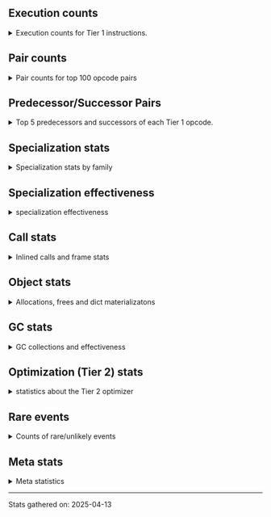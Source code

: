 ## Execution counts

<details>
<summary> Execution counts for Tier 1 instructions. </summary>


The "miss ratio" column shows the percentage of times the instruction
executed that it deoptimized. When this happens, the base unspecialized
instruction is not counted.

<table>
<thead>
<tr>
<th align="left">Name</th>
<th align="right">Base Count</th>
<th align="right">Head Count</th>
<th align="right">Change</th>
</tr>
</thead>
<tbody>
<tr>
<td align="left">CALL_BOUND_METHOD_EXACT_ARGS</td>
<td align="right">465,918</td>
<td align="right">935,297</td>
<td align="right">100.7%</td>
</tr>
<tr>
<td align="left">BINARY_OP_ADD_FLOAT</td>
<td align="right">2,075</td>
<td align="right">4,155</td>
<td align="right">100.2%</td>
</tr>
<tr>
<td align="left">BINARY_OP_SUBTRACT_FLOAT</td>
<td align="right">2,078</td>
<td align="right">4,158</td>
<td align="right">100.1%</td>
</tr>
<tr>
<td align="left">BINARY_OP_SUBSCR_GETITEM</td>
<td align="right">4,157</td>
<td align="right">8,317</td>
<td align="right">100.1%</td>
</tr>
<tr>
<td align="left">LOAD_ATTR_CLASS_WITH_METACLASS_CHECK</td>
<td align="right">27,022</td>
<td align="right">54,062</td>
<td align="right">100.1%</td>
</tr>
<tr>
<td align="left">CALL_KW_PY</td>
<td align="right">259,839</td>
<td align="right">519,839</td>
<td align="right">100.1%</td>
</tr>
<tr>
<td align="left">CALL_STR_1</td>
<td align="right">14,551</td>
<td align="right">29,111</td>
<td align="right">100.1%</td>
</tr>
<tr>
<td align="left">CALL_METHOD_DESCRIPTOR_FAST_WITH_KEYWORDS</td>
<td align="right">24,946</td>
<td align="right">49,906</td>
<td align="right">100.1%</td>
</tr>
<tr>
<td align="left">FOR_ITER_GEN</td>
<td align="right">41,577</td>
<td align="right">83,177</td>
<td align="right">100.1%</td>
</tr>
<tr>
<td align="left">STORE_SUBSCR_DICT</td>
<td align="right">93,549</td>
<td align="right">187,149</td>
<td align="right">100.1%</td>
</tr>
<tr>
<td align="left">SEND_GEN</td>
<td align="right">16,631</td>
<td align="right">33,271</td>
<td align="right">100.1%</td>
</tr>
<tr>
<td align="left">CALL_KW_NON_PY</td>
<td align="right">133,049</td>
<td align="right">266,169</td>
<td align="right">100.1%</td>
</tr>
<tr>
<td align="left">UNPACK_SEQUENCE_TUPLE</td>
<td align="right">58,209</td>
<td align="right">116,449</td>
<td align="right">100.1%</td>
</tr>
<tr>
<td align="left">CALL_LEN</td>
<td align="right">320,157</td>
<td align="right">640,477</td>
<td align="right">100.1%</td>
</tr>
<tr>
<td align="left">LOAD_ATTR_PROPERTY</td>
<td align="right">933,456</td>
<td align="right">1,867,376</td>
<td align="right">100.0%</td>
</tr>
<tr>
<td align="left">CALL_BUILTIN_FAST</td>
<td align="right">650,721</td>
<td align="right">1,301,761</td>
<td align="right">100.0%</td>
</tr>
<tr>
<td align="left">CALL_BUILTIN_O</td>
<td align="right">1,806,644</td>
<td align="right">3,614,164</td>
<td align="right">100.0%</td>
</tr>
<tr>
<td align="left">EXIT_INIT_CHECK</td>
<td align="right">286,901</td>
<td align="right">573,941</td>
<td align="right">100.0%</td>
</tr>
<tr>
<td align="left">CALL_ALLOC_AND_ENTER_INIT</td>
<td align="right">286,901</td>
<td align="right">573,941</td>
<td align="right">100.0%</td>
</tr>
<tr>
<td align="left">CALL_BUILTIN_FAST_WITH_KEYWORDS</td>
<td align="right">286,901</td>
<td align="right">573,941</td>
<td align="right">100.0%</td>
</tr>
<tr>
<td align="left">BINARY_SLICE</td>
<td align="right">725,571</td>
<td align="right">1,451,491</td>
<td align="right">100.0%</td>
</tr>
<tr>
<td align="left">FORMAT_SIMPLE</td>
<td align="right">704,781</td>
<td align="right">1,409,901</td>
<td align="right">100.0%</td>
</tr>
<tr>
<td align="left">BUILD_STRING</td>
<td align="right">476,091</td>
<td align="right">952,411</td>
<td align="right">100.0%</td>
</tr>
<tr>
<td align="left">BUILD_MAP</td>
<td align="right">278,586</td>
<td align="right">557,306</td>
<td align="right">100.0%</td>
</tr>
<tr>
<td align="left">DICT_MERGE</td>
<td align="right">228,690</td>
<td align="right">457,490</td>
<td align="right">100.0%</td>
</tr>
<tr>
<td align="left">YIELD_VALUE</td>
<td align="right">203,742</td>
<td align="right">407,582</td>
<td align="right">100.0%</td>
</tr>
<tr>
<td align="left">RETURN_GENERATOR</td>
<td align="right">101,871</td>
<td align="right">203,791</td>
<td align="right">100.0%</td>
</tr>
<tr>
<td align="left">LIST_APPEND</td>
<td align="right">60,291</td>
<td align="right">120,611</td>
<td align="right">100.0%</td>
</tr>
<tr>
<td align="left">CHECK_EXC_MATCH</td>
<td align="right">22,869</td>
<td align="right">45,749</td>
<td align="right">100.0%</td>
</tr>
<tr>
<td align="left">POP_EXCEPT</td>
<td align="right">22,869</td>
<td align="right">45,749</td>
<td align="right">100.0%</td>
</tr>
<tr>
<td align="left">PUSH_EXC_INFO</td>
<td align="right">22,869</td>
<td align="right">45,749</td>
<td align="right">100.0%</td>
</tr>
<tr>
<td align="left">LOAD_FAST_AND_CLEAR</td>
<td align="right">16,632</td>
<td align="right">33,272</td>
<td align="right">100.0%</td>
</tr>
<tr>
<td align="left">JUMP_BACKWARD_NO_INTERRUPT</td>
<td align="right">14,553</td>
<td align="right">29,113</td>
<td align="right">100.0%</td>
</tr>
<tr>
<td align="left">UNARY_NOT</td>
<td align="right">12,474</td>
<td align="right">24,954</td>
<td align="right">100.0%</td>
</tr>
<tr>
<td align="left">LOAD_FAST_CHECK</td>
<td align="right">12,474</td>
<td align="right">24,954</td>
<td align="right">100.0%</td>
</tr>
<tr>
<td align="left">END_FOR</td>
<td align="right">6,237</td>
<td align="right">12,477</td>
<td align="right">100.0%</td>
</tr>
<tr>
<td align="left">DICT_UPDATE</td>
<td align="right">4,158</td>
<td align="right">8,318</td>
<td align="right">100.0%</td>
</tr>
<tr>
<td align="left">END_SEND</td>
<td align="right">2,079</td>
<td align="right">4,159</td>
<td align="right">100.0%</td>
</tr>
<tr>
<td align="left">GET_YIELD_FROM_ITER</td>
<td align="right">2,079</td>
<td align="right">4,159</td>
<td align="right">100.0%</td>
</tr>
<tr>
<td align="left">IMPORT_NAME</td>
<td align="right">2,079</td>
<td align="right">4,159</td>
<td align="right">100.0%</td>
</tr>
<tr>
<td align="left">MAP_ADD</td>
<td align="right">2,079</td>
<td align="right">4,159</td>
<td align="right">100.0%</td>
</tr>
<tr>
<td align="left">INTERPRETER_EXIT</td>
<td align="right">2,249,498</td>
<td align="right">4,500,058</td>
<td align="right">100.0%</td>
</tr>
<tr>
<td align="left">BINARY_OP_SUBSCR_LIST_INT</td>
<td align="right">883,698</td>
<td align="right">1,767,807</td>
<td align="right">100.0%</td>
</tr>
<tr>
<td align="left">LOAD_ATTR_METHOD_WITH_VALUES</td>
<td align="right">1,683,204</td>
<td align="right">3,367,182</td>
<td align="right">100.0%</td>
</tr>
<tr>
<td align="left">JUMP_FORWARD</td>
<td align="right">775,536</td>
<td align="right">1,551,377</td>
<td align="right">100.0%</td>
</tr>
<tr>
<td align="left">CONTAINS_OP_SET</td>
<td align="right">649,717</td>
<td align="right">1,299,669</td>
<td align="right">100.0%</td>
</tr>
<tr>
<td align="left">LOAD_ATTR_MODULE</td>
<td align="right">767,245</td>
<td align="right">1,534,767</td>
<td align="right">100.0%</td>
</tr>
<tr>
<td align="left">LOAD_DEREF</td>
<td align="right">1,131,114</td>
<td align="right">2,262,636</td>
<td align="right">100.0%</td>
</tr>
<tr>
<td align="left">LOAD_CONST_MORTAL</td>
<td align="right">546,850</td>
<td align="right">1,093,892</td>
<td align="right">100.0%</td>
</tr>
<tr>
<td align="left">CALL_TYPE_1</td>
<td align="right">322,242</td>
<td align="right">644,594</td>
<td align="right">100.0%</td>
</tr>
<tr>
<td align="left">LOAD_ATTR_INSTANCE_VALUE</td>
<td align="right">1,422,526</td>
<td align="right">2,845,488</td>
<td align="right">100.0%</td>
</tr>
<tr>
<td align="left">MAKE_CELL</td>
<td align="right">355,578</td>
<td align="right">711,259</td>
<td align="right">100.0%</td>
</tr>
<tr>
<td align="left">IS_OP</td>
<td align="right">170,547</td>
<td align="right">341,108</td>
<td align="right">100.0%</td>
</tr>
<tr>
<td align="left">PUSH_NULL</td>
<td align="right">1,254,120</td>
<td align="right">2,508,319</td>
<td align="right">100.0%</td>
</tr>
<tr>
<td align="left">CALL_METHOD_DESCRIPTOR_O</td>
<td align="right">120,643</td>
<td align="right">241,284</td>
<td align="right">100.0%</td>
</tr>
<tr>
<td align="left">CALL_FUNCTION_EX</td>
<td align="right">235,065</td>
<td align="right">470,107</td>
<td align="right">100.0%</td>
</tr>
<tr>
<td align="left">MAKE_FUNCTION</td>
<td align="right">97,782</td>
<td align="right">195,543</td>
<td align="right">100.0%</td>
</tr>
<tr>
<td align="left">TO_BOOL_NONE</td>
<td align="right">5,295,875</td>
<td align="right">10,587,972</td>
<td align="right">99.9%</td>
</tr>
<tr>
<td align="left">STORE_DEREF</td>
<td align="right">35,412</td>
<td align="right">70,773</td>
<td align="right">99.9%</td>
</tr>
<tr>
<td align="left">COPY_FREE_VARS</td>
<td align="right">33,333</td>
<td align="right">66,614</td>
<td align="right">99.8%</td>
</tr>
<tr>
<td align="left">SET_FUNCTION_ATTRIBUTE</td>
<td align="right">16,701</td>
<td align="right">33,342</td>
<td align="right">99.6%</td>
</tr>
<tr>
<td align="left">CALL_BUILTIN_CLASS</td>
<td align="right">12,539</td>
<td align="right">25,020</td>
<td align="right">99.5%</td>
</tr>
<tr>
<td align="left">LIST_EXTEND</td>
<td align="right">10,464</td>
<td align="right">20,865</td>
<td align="right">99.4%</td>
</tr>
<tr>
<td align="left">CONTAINS_OP</td>
<td align="right">18,836</td>
<td align="right">37,558</td>
<td align="right">99.4%</td>
</tr>
<tr>
<td align="left">CALL_INTRINSIC_1</td>
<td align="right">6,306</td>
<td align="right">12,547</td>
<td align="right">99.0%</td>
</tr>
<tr>
<td align="left">CALL_NON_PY_GENERAL</td>
<td align="right">12,673</td>
<td align="right">25,156</td>
<td align="right">98.5%</td>
</tr>
<tr>
<td align="left">TO_BOOL</td>
<td align="right">38,109</td>
<td align="right">75,553</td>
<td align="right">98.3%</td>
</tr>
<tr>
<td align="left">BUILD_TUPLE</td>
<td align="right">671,655</td>
<td align="right">1,330,708</td>
<td align="right">98.1%</td>
</tr>
<tr>
<td align="left">FOR_ITER_RANGE</td>
<td align="right">2,147</td>
<td align="right">4,228</td>
<td align="right">96.9%</td>
</tr>
<tr>
<td align="left">LOAD_FAST_LOAD_FAST</td>
<td align="right">2,148</td>
<td align="right">4,229</td>
<td align="right">96.9%</td>
</tr>
<tr>
<td align="left">BINARY_OP</td>
<td align="right">287,123</td>
<td align="right">12,542</td>
<td align="right">-95.6%</td>
</tr>
<tr>
<td align="left">POP_JUMP_IF_NOT_NONE</td>
<td align="right">415,869</td>
<td align="right">806,292</td>
<td align="right">93.9%</td>
</tr>
<tr>
<td align="left">CALL_PY_EXACT_ARGS</td>
<td align="right">9,465,363</td>
<td align="right">18,319,921</td>
<td align="right">93.5%</td>
</tr>
<tr>
<td align="left">BUILD_LIST</td>
<td align="right">465,765</td>
<td align="right">885,151</td>
<td align="right">90.0%</td>
</tr>
<tr>
<td align="left">POP_JUMP_IF_NONE</td>
<td align="right">316,008</td>
<td align="right">598,422</td>
<td align="right">89.4%</td>
</tr>
<tr>
<td align="left">TO_BOOL_LIST</td>
<td align="right">25,978</td>
<td align="right">49,142</td>
<td align="right">89.2%</td>
</tr>
<tr>
<td align="left">LOAD_GLOBAL_BUILTIN</td>
<td align="right">7,698,544</td>
<td align="right">13,852,518</td>
<td align="right">79.9%</td>
</tr>
<tr>
<td align="left">CALL_BOUND_METHOD_GENERAL</td>
<td align="right">6,291</td>
<td align="right">11,243</td>
<td align="right">78.7%</td>
</tr>
<tr>
<td align="left">LOAD_ATTR_NONDESCRIPTOR_WITH_VALUES</td>
<td align="right">1,251,189</td>
<td align="right">2,208,189</td>
<td align="right">76.5%</td>
</tr>
<tr>
<td align="left">BINARY_OP_SUBSCR_DICT</td>
<td align="right">436,582</td>
<td align="right">770,351</td>
<td align="right">76.5%</td>
</tr>
<tr>
<td align="left">LOAD_FAST</td>
<td align="right">1,858,764</td>
<td align="right">3,273,209</td>
<td align="right">76.1%</td>
</tr>
<tr>
<td align="left">POP_ITER</td>
<td align="right">1,210,116</td>
<td align="right">2,124,453</td>
<td align="right">75.6%</td>
</tr>
<tr>
<td align="left">RETURN_VALUE</td>
<td align="right">18,152,231</td>
<td align="right">31,572,884</td>
<td align="right">73.9%</td>
</tr>
<tr>
<td align="left">RESUME_CHECK</td>
<td align="right">18,068,891</td>
<td align="right">30,946,774</td>
<td align="right">71.3%</td>
</tr>
<tr>
<td align="left">TO_BOOL_INT</td>
<td align="right">1,817,045</td>
<td align="right">523,583</td>
<td align="right">-71.2%</td>
</tr>
<tr>
<td align="left">FOR_ITER_LIST</td>
<td align="right">573,787</td>
<td align="right">945,049</td>
<td align="right">64.7%</td>
</tr>
<tr>
<td align="left">CALL_METHOD_DESCRIPTOR_NOARGS</td>
<td align="right">1,590,489</td>
<td align="right">2,613,576</td>
<td align="right">64.3%</td>
</tr>
<tr>
<td align="left">GET_ITER</td>
<td align="right">1,509,423</td>
<td align="right">2,438,601</td>
<td align="right">61.6%</td>
</tr>
<tr>
<td align="left">LOAD_CONST_IMMORTAL</td>
<td align="right">13,439,088</td>
<td align="right">21,595,639</td>
<td align="right">60.7%</td>
</tr>
<tr>
<td align="left">CALL_ISINSTANCE</td>
<td align="right">2,810,783</td>
<td align="right">4,515,066</td>
<td align="right">60.6%</td>
</tr>
<tr>
<td align="left">LOAD_FAST_BORROW_LOAD_FAST_BORROW</td>
<td align="right">8,054,322</td>
<td align="right">12,859,065</td>
<td align="right">59.7%</td>
</tr>
<tr>
<td align="left">BINARY_OP_SUBSCR_STR_INT</td>
<td align="right">5,744,274</td>
<td align="right">2,321,150</td>
<td align="right">-59.6%</td>
</tr>
<tr>
<td align="left">EXTENDED_ARG</td>
<td align="right">4,168,395</td>
<td align="right">1,722,806</td>
<td align="right">-58.7%</td>
</tr>
<tr>
<td align="left">BINARY_OP_INPLACE_ADD_UNICODE</td>
<td align="right">320,164</td>
<td align="right">497,705</td>
<td align="right">55.5%</td>
</tr>
<tr>
<td align="left">TO_BOOL_ALWAYS_TRUE</td>
<td align="right">5,942,417</td>
<td align="right">9,222,294</td>
<td align="right">55.2%</td>
</tr>
<tr>
<td align="left">LOAD_GLOBAL_MODULE</td>
<td align="right">8,550,972</td>
<td align="right">12,713,544</td>
<td align="right">48.7%</td>
</tr>
<tr>
<td align="left">STORE_FAST</td>
<td align="right">12,907,124</td>
<td align="right">19,137,378</td>
<td align="right">48.3%</td>
</tr>
<tr>
<td align="left">SWAP</td>
<td align="right">6,220,368</td>
<td align="right">3,271,884</td>
<td align="right">-47.4%</td>
</tr>
<tr>
<td align="left">LOAD_ATTR</td>
<td align="right">5,367,303</td>
<td align="right">7,500,874</td>
<td align="right">39.8%</td>
</tr>
<tr>
<td align="left">COPY</td>
<td align="right">6,567,561</td>
<td align="right">3,966,437</td>
<td align="right">-39.6%</td>
</tr>
<tr>
<td align="left">BINARY_OP_ADD_INT</td>
<td align="right">6,634,081</td>
<td align="right">4,099,517</td>
<td align="right">-38.2%</td>
</tr>
<tr>
<td align="left">STORE_FAST_LOAD_FAST</td>
<td align="right">70,686</td>
<td align="right">97,432</td>
<td align="right">37.8%</td>
</tr>
<tr>
<td align="left">LOAD_ATTR_METHOD_NO_DICT</td>
<td align="right">17,488,409</td>
<td align="right">24,006,160</td>
<td align="right">37.3%</td>
</tr>
<tr>
<td align="left">CONTAINS_OP_DICT</td>
<td align="right">3,281,657</td>
<td align="right">4,499,471</td>
<td align="right">37.1%</td>
</tr>
<tr>
<td align="left">TO_BOOL_BOOL</td>
<td align="right">8,171,737</td>
<td align="right">11,195,195</td>
<td align="right">37.0%</td>
</tr>
<tr>
<td align="left">FOR_ITER</td>
<td align="right">3,446,081</td>
<td align="right">2,221,765</td>
<td align="right">-35.5%</td>
</tr>
<tr>
<td align="left">POP_JUMP_IF_TRUE</td>
<td align="right">12,085,296</td>
<td align="right">16,352,217</td>
<td align="right">35.3%</td>
</tr>
<tr>
<td align="left">FOR_ITER_TUPLE</td>
<td align="right">76,922</td>
<td align="right">103,902</td>
<td align="right">35.1%</td>
</tr>
<tr>
<td align="left">COMPARE_OP_INT</td>
<td align="right">6,908,503</td>
<td align="right">4,505,720</td>
<td align="right">-34.8%</td>
</tr>
<tr>
<td align="left">COMPARE_OP_STR</td>
<td align="right">656,953</td>
<td align="right">864,476</td>
<td align="right">31.6%</td>
</tr>
<tr>
<td align="left">COMPARE_OP</td>
<td align="right">4,758,159</td>
<td align="right">6,255,151</td>
<td align="right">31.5%</td>
</tr>
<tr>
<td align="left">STORE_ATTR_SLOT</td>
<td align="right">19,940,626</td>
<td align="right">13,708,177</td>
<td align="right">-31.3%</td>
</tr>
<tr>
<td align="left">POP_JUMP_IF_FALSE</td>
<td align="right">27,222,495</td>
<td align="right">35,021,211</td>
<td align="right">28.6%</td>
</tr>
<tr>
<td align="left">BINARY_OP_SUBTRACT_INT</td>
<td align="right">3,567,557</td>
<td align="right">2,550,915</td>
<td align="right">-28.5%</td>
</tr>
<tr>
<td align="left">LOAD_SMALL_INT</td>
<td align="right">6,461,670</td>
<td align="right">8,197,611</td>
<td align="right">26.9%</td>
</tr>
<tr>
<td align="left">TO_BOOL_STR</td>
<td align="right">4,726,827</td>
<td align="right">3,631,293</td>
<td align="right">-23.2%</td>
</tr>
<tr>
<td align="left">NOP</td>
<td align="right">2,351,418</td>
<td align="right">2,876,036</td>
<td align="right">22.3%</td>
</tr>
<tr>
<td align="left">POP_TOP</td>
<td align="right">5,335,065</td>
<td align="right">6,088,108</td>
<td align="right">14.1%</td>
</tr>
<tr>
<td align="left">LOAD_ATTR_NONDESCRIPTOR_NO_DICT</td>
<td align="right">5,147,567</td>
<td align="right">5,735,871</td>
<td align="right">11.4%</td>
</tr>
<tr>
<td align="left">CALL_LIST_APPEND</td>
<td align="right">621,615</td>
<td align="right">681,977</td>
<td align="right">9.7%</td>
</tr>
<tr>
<td align="left">CALL_METHOD_DESCRIPTOR_FAST</td>
<td align="right">4,669,407</td>
<td align="right">4,220,249</td>
<td align="right">-9.6%</td>
</tr>
<tr>
<td align="left">LOAD_ATTR_SLOT</td>
<td align="right">59,894,284</td>
<td align="right">54,366,133</td>
<td align="right">-9.2%</td>
</tr>
<tr>
<td align="left">STORE_FAST_STORE_FAST</td>
<td align="right">2,091,543</td>
<td align="right">2,268,424</td>
<td align="right">8.5%</td>
</tr>
<tr>
<td align="left">LOAD_FAST_BORROW</td>
<td align="right">121,743,255</td>
<td align="right">131,465,516</td>
<td align="right">8.0%</td>
</tr>
<tr>
<td align="left">UNPACK_SEQUENCE_TWO_TUPLE</td>
<td align="right">2,047,876</td>
<td align="right">2,181,077</td>
<td align="right">6.5%</td>
</tr>
<tr>
<td align="left">CALL_PY_GENERAL</td>
<td align="right">4,447,085</td>
<td align="right">4,310,302</td>
<td align="right">-3.1%</td>
</tr>
<tr>
<td align="left">BINARY_OP_SUBSCR_TUPLE_INT</td>
<td align="right">68</td>
<td align="right">69</td>
<td align="right">1.5%</td>
</tr>
<tr>
<td align="left">JUMP_BACKWARD_NO_JIT</td>
<td align="right">5,740,188</td>
<td align="right"></td>
<td align="right"></td>
</tr>
<tr>
<td align="left">CALL</td>
<td align="right">1,116</td>
<td align="right">1,116</td>
<td align="right">0.0%</td>
</tr>
<tr>
<td align="left">LOAD_GLOBAL</td>
<td align="right">536</td>
<td align="right">536</td>
<td align="right">0.0%</td>
</tr>
<tr>
<td align="left">LOAD_CONST</td>
<td align="right">323</td>
<td align="right">323</td>
<td align="right">0.0%</td>
</tr>
<tr>
<td align="left">RESUME</td>
<td align="right">181</td>
<td align="right">181</td>
<td align="right">0.0%</td>
</tr>
<tr>
<td align="left">STORE_ATTR</td>
<td align="right">107</td>
<td align="right">107</td>
<td align="right">0.0%</td>
</tr>
<tr>
<td align="left">CALL_KW</td>
<td align="right">86</td>
<td align="right">86</td>
<td align="right">0.0%</td>
</tr>
<tr>
<td align="left">JUMP_BACKWARD</td>
<td align="right">48</td>
<td align="right">48</td>
<td align="right">0.0%</td>
</tr>
<tr>
<td align="left">UNPACK_SEQUENCE</td>
<td align="right">42</td>
<td align="right">42</td>
<td align="right">0.0%</td>
</tr>
<tr>
<td align="left">STORE_SUBSCR</td>
<td align="right">12</td>
<td align="right">12</td>
<td align="right">0.0%</td>
</tr>
<tr>
<td align="left">SEND</td>
<td align="right">2</td>
<td align="right">2</td>
<td align="right">0.0%</td>
</tr>
<tr>
<td align="left">ENTER_EXECUTOR</td>
<td align="right"></td>
<td align="right">4,471,739</td>
<td align="right"></td>
</tr>
<tr>
<td align="left">JUMP_BACKWARD_JIT</td>
<td align="right"></td>
<td align="right">1,756,505</td>
<td align="right"></td>
</tr>
<tr>
<td align="left">NOT_TAKEN</td>
<td align="right"></td>
<td align="right">552,482</td>
<td align="right"></td>
</tr>
</tbody>
</table>


</details>

## Pair counts

<details>
<summary> Pair counts for top 100 opcode pairs </summary>


Pairs of specialized operations that deoptimize and are then followed by
the corresponding unspecialized instruction are not counted as pairs.

Not included in comparative output.


</details>

## Predecessor/Successor Pairs

<details>
<summary> Top 5 predecessors and successors of each Tier 1 opcode. </summary>


This does not include the unspecialized instructions that occur after a
specialized instruction deoptimizes.

Not included in comparative output.


</details>

## Specialization stats

<details>
<summary> Specialization stats by family </summary>

### BINARY_OP

<details>
<summary> specialization stats for BINARY_OP family </summary>

<table>
<thead>
<tr>
<th align="left">Kind</th>
<th align="right">Base Count</th>
<th align="right">Base Ratio</th>
<th align="right">Head Count</th>
<th align="right">Head Ratio</th>
<th align="right">Change</th>
</tr>
</thead>
<tbody>
<tr>
<td align="left">
miss
<details>
<summary>ⓘ</summary>

Specialized instructions that deopt.
</details>
</td>
<td align="right">6,432</td>
<td align="right">0.0%</td>
<td align="right">12,782</td>
<td align="right">0.1%</td>
<td align="right">98.7%</td>
</tr>
<tr>
<td align="left">
deferred
<details>
<summary>ⓘ</summary>

Lists the number of "deferred" (i.e. not specialized) instructions executed.
</details>
</td>
<td align="right">286,943</td>
<td align="right">1.5%</td>
<td align="right">12,425</td>
<td align="right">0.1%</td>
<td align="right">-95.7%</td>
</tr>
<tr>
<td align="left">
hit
<details>
<summary>ⓘ</summary>

Specialized instructions that complete.
</details>
</td>
<td align="right">18,465,634</td>
<td align="right">98.4%</td>
<td align="right">13,766,454</td>
<td align="right">99.8%</td>
<td align="right">-25.4%</td>
</tr>
</tbody>
</table>

<table>
<thead>
<tr>
<th align="left">Success</th>
<th align="right">Base Count</th>
<th align="right">Base Ratio</th>
<th align="right">Head Count</th>
<th align="right">Head Ratio</th>
<th align="right">Change</th>
</tr>
</thead>
<tbody>
<tr>
<td align="left">Success</td>
<td align="right">187</td>
<td align="right">60.5%</td>
<td align="right">296</td>
<td align="right">83.4%</td>
<td align="right">58.3%</td>
</tr>
<tr>
<td align="left">Failure</td>
<td align="right">122</td>
<td align="right">39.5%</td>
<td align="right">59</td>
<td align="right">16.6%</td>
<td align="right">-51.6%</td>
</tr>
</tbody>
</table>

<table>
<thead>
<tr>
<th align="left">Failure kind</th>
<th align="right">Base Count</th>
<th align="right">Base Ratio</th>
<th align="right">Head Count</th>
<th align="right">Head Ratio</th>
<th align="right">Change</th>
</tr>
</thead>
<tbody>
<tr>
<td align="left">out of range</td>
<td align="right">75</td>
<td align="right">61.5%</td>
<td align="right">11</td>
<td align="right">18.6%</td>
<td align="right">-85.3%</td>
</tr>
<tr>
<td align="left">subscr list slice</td>
<td align="right">46</td>
<td align="right">37.7%</td>
<td align="right">47</td>
<td align="right">79.7%</td>
<td align="right">2.2%</td>
</tr>
<tr>
<td align="left">add different types</td>
<td align="right">1</td>
<td align="right">0.8%</td>
<td align="right">1</td>
<td align="right">1.7%</td>
<td align="right">0.0%</td>
</tr>
</tbody>
</table>


</details>

### BINARY_SLICE

<details>
<summary> specialization stats for BINARY_SLICE family </summary>

<table>
<thead>
<tr>
<th align="left">Kind</th>
<th align="right">Base Count</th>
<th align="right">Base Ratio</th>
<th align="right">Head Count</th>
<th align="right">Head Ratio</th>
<th align="right">Change</th>
</tr>
</thead>
<tbody>
<tr>
<td align="left">
deferred
<details>
<summary>ⓘ</summary>

Lists the number of "deferred" (i.e. not specialized) instructions executed.
</details>
</td>
<td align="right">725,571</td>
<td align="right">100.0%</td>
<td align="right">1,451,491</td>
<td align="right">100.0%</td>
<td align="right">100.0%</td>
</tr>
</tbody>
</table>


</details>

### CALL

<details>
<summary> specialization stats for CALL family </summary>

<table>
<thead>
<tr>
<th align="left">Kind</th>
<th align="right">Base Count</th>
<th align="right">Base Ratio</th>
<th align="right">Head Count</th>
<th align="right">Head Ratio</th>
<th align="right">Change</th>
</tr>
</thead>
<tbody>
<tr>
<td align="left">
miss
<details>
<summary>ⓘ</summary>

Specialized instructions that deopt.
</details>
</td>
<td align="right">662,517</td>
<td align="right">2.8%</td>
<td align="right">1,323,282</td>
<td align="right">3.3%</td>
<td align="right">99.7%</td>
</tr>
<tr>
<td align="left">
deferred
<details>
<summary>ⓘ</summary>

Lists the number of "deferred" (i.e. not specialized) instructions executed.
</details>
</td>
<td align="right">650,456</td>
<td align="right">2.7%</td>
<td align="right">1,298,756</td>
<td align="right">3.3%</td>
<td align="right">99.7%</td>
</tr>
<tr>
<td align="left">
hit
<details>
<summary>ⓘ</summary>

Specialized instructions that complete.
</details>
</td>
<td align="right">23,274,072</td>
<td align="right">97.2%</td>
<td align="right">38,591,997</td>
<td align="right">96.7%</td>
<td align="right">65.8%</td>
</tr>
</tbody>
</table>

<table>
<thead>
<tr>
<th align="left">Success</th>
<th align="right">Base Count</th>
<th align="right">Base Ratio</th>
<th align="right">Head Count</th>
<th align="right">Head Ratio</th>
<th align="right">Change</th>
</tr>
</thead>
<tbody>
<tr>
<td align="left">Success</td>
<td align="right">13,177</td>
<td align="right">100.0%</td>
<td align="right">25,642</td>
<td align="right">100.0%</td>
<td align="right">94.6%</td>
</tr>
<tr>
<td align="left">Failure</td>
<td align="right">0</td>
<td align="right">0.0%</td>
<td align="right">0</td>
<td align="right">0.0%</td>
<td align="right"></td>
</tr>
</tbody>
</table>


</details>

### CALL_KW

<details>
<summary> specialization stats for CALL_KW family </summary>

<table>
<thead>
<tr>
<th align="left">Kind</th>
<th align="right">Base Count</th>
<th align="right">Base Ratio</th>
<th align="right">Head Count</th>
<th align="right">Head Ratio</th>
<th align="right">Change</th>
</tr>
</thead>
<tbody>
<tr>
<td align="left">
deferred
<details>
<summary>ⓘ</summary>

Lists the number of "deferred" (i.e. not specialized) instructions executed.
</details>
</td>
<td align="right">43</td>
<td align="right">50.0%</td>
<td align="right">43</td>
<td align="right">50.0%</td>
<td align="right">0.0%</td>
</tr>
</tbody>
</table>

<table>
<thead>
<tr>
<th align="left">Success</th>
<th align="right">Base Count</th>
<th align="right">Base Ratio</th>
<th align="right">Head Count</th>
<th align="right">Head Ratio</th>
<th align="right">Change</th>
</tr>
</thead>
<tbody>
<tr>
<td align="left">Success</td>
<td align="right">43</td>
<td align="right">100.0%</td>
<td align="right">43</td>
<td align="right">100.0%</td>
<td align="right">0.0%</td>
</tr>
<tr>
<td align="left">Failure</td>
<td align="right">0</td>
<td align="right">0.0%</td>
<td align="right">0</td>
<td align="right">0.0%</td>
<td align="right"></td>
</tr>
</tbody>
</table>


</details>

### COMPARE_OP

<details>
<summary> specialization stats for COMPARE_OP family </summary>

<table>
<thead>
<tr>
<th align="left">Kind</th>
<th align="right">Base Count</th>
<th align="right">Base Ratio</th>
<th align="right">Head Count</th>
<th align="right">Head Ratio</th>
<th align="right">Change</th>
</tr>
</thead>
<tbody>
<tr>
<td align="left">
deferred
<details>
<summary>ⓘ</summary>

Lists the number of "deferred" (i.e. not specialized) instructions executed.
</details>
</td>
<td align="right">4,756,777</td>
<td align="right">38.6%</td>
<td align="right">6,253,416</td>
<td align="right">53.8%</td>
<td align="right">31.5%</td>
</tr>
<tr>
<td align="left">
hit
<details>
<summary>ⓘ</summary>

Specialized instructions that complete.
</details>
</td>
<td align="right">7,565,456</td>
<td align="right">61.4%</td>
<td align="right">5,370,196</td>
<td align="right">46.2%</td>
<td align="right">-29.0%</td>
</tr>
</tbody>
</table>

<table>
<thead>
<tr>
<th align="left">Success</th>
<th align="right">Base Count</th>
<th align="right">Base Ratio</th>
<th align="right">Head Count</th>
<th align="right">Head Ratio</th>
<th align="right">Change</th>
</tr>
</thead>
<tbody>
<tr>
<td align="left">Failure</td>
<td align="right">1,357</td>
<td align="right">98.2%</td>
<td align="right">1,710</td>
<td align="right">98.6%</td>
<td align="right">26.0%</td>
</tr>
<tr>
<td align="left">Success</td>
<td align="right">25</td>
<td align="right">1.8%</td>
<td align="right">25</td>
<td align="right">1.4%</td>
<td align="right">0.0%</td>
</tr>
</tbody>
</table>

<table>
<thead>
<tr>
<th align="left">Failure kind</th>
<th align="right">Base Count</th>
<th align="right">Base Ratio</th>
<th align="right">Head Count</th>
<th align="right">Head Ratio</th>
<th align="right">Change</th>
</tr>
</thead>
<tbody>
<tr>
<td align="left">different types</td>
<td align="right">74</td>
<td align="right">5.5%</td>
<td align="right">117</td>
<td align="right">6.8%</td>
<td align="right">58.1%</td>
</tr>
<tr>
<td align="left">baseobject</td>
<td align="right">1,283</td>
<td align="right">94.5%</td>
<td align="right">1,593</td>
<td align="right">93.2%</td>
<td align="right">24.2%</td>
</tr>
</tbody>
</table>


</details>

### CONTAINS_OP

<details>
<summary> specialization stats for CONTAINS_OP family </summary>

<table>
<thead>
<tr>
<th align="left">Kind</th>
<th align="right">Base Count</th>
<th align="right">Base Ratio</th>
<th align="right">Head Count</th>
<th align="right">Head Ratio</th>
<th align="right">Change</th>
</tr>
</thead>
<tbody>
<tr>
<td align="left">
miss
<details>
<summary>ⓘ</summary>

Specialized instructions that deopt.
</details>
</td>
<td align="right">330,577</td>
<td align="right">8.4%</td>
<td align="right">661,297</td>
<td align="right">11.3%</td>
<td align="right">100.0%</td>
</tr>
<tr>
<td align="left">
deferred
<details>
<summary>ⓘ</summary>

Lists the number of "deferred" (i.e. not specialized) instructions executed.
</details>
</td>
<td align="right">18,726</td>
<td align="right">0.5%</td>
<td align="right">37,446</td>
<td align="right">0.6%</td>
<td align="right">100.0%</td>
</tr>
<tr>
<td align="left">
hit
<details>
<summary>ⓘ</summary>

Specialized instructions that complete.
</details>
</td>
<td align="right">3,600,797</td>
<td align="right">91.2%</td>
<td align="right">5,137,843</td>
<td align="right">88.0%</td>
<td align="right">42.7%</td>
</tr>
</tbody>
</table>

<table>
<thead>
<tr>
<th align="left">Success</th>
<th align="right">Base Count</th>
<th align="right">Base Ratio</th>
<th align="right">Head Count</th>
<th align="right">Head Ratio</th>
<th align="right">Change</th>
</tr>
</thead>
<tbody>
<tr>
<td align="left">Success</td>
<td align="right">6,252</td>
<td align="right">98.5%</td>
<td align="right">12,492</td>
<td align="right">99.2%</td>
<td align="right">99.8%</td>
</tr>
<tr>
<td align="left">Failure</td>
<td align="right">95</td>
<td align="right">1.5%</td>
<td align="right">97</td>
<td align="right">0.8%</td>
<td align="right">2.1%</td>
</tr>
</tbody>
</table>

<table>
<thead>
<tr>
<th align="left">Failure kind</th>
<th align="right">Base Count</th>
<th align="right">Base Ratio</th>
<th align="right">Head Count</th>
<th align="right">Head Ratio</th>
<th align="right">Change</th>
</tr>
</thead>
<tbody>
<tr>
<td align="left">tuple</td>
<td align="right">46</td>
<td align="right">48.4%</td>
<td align="right">47</td>
<td align="right">48.5%</td>
<td align="right">2.2%</td>
</tr>
<tr>
<td align="left">list</td>
<td align="right">49</td>
<td align="right">51.6%</td>
<td align="right">50</td>
<td align="right">51.5%</td>
<td align="right">2.0%</td>
</tr>
</tbody>
</table>


</details>

### FOR_ITER

<details>
<summary> specialization stats for FOR_ITER family </summary>

<table>
<thead>
<tr>
<th align="left">Kind</th>
<th align="right">Base Count</th>
<th align="right">Base Ratio</th>
<th align="right">Head Count</th>
<th align="right">Head Ratio</th>
<th align="right">Change</th>
</tr>
</thead>
<tbody>
<tr>
<td align="left">
hit
<details>
<summary>ⓘ</summary>

Specialized instructions that complete.
</details>
</td>
<td align="right">694,433</td>
<td align="right">16.8%</td>
<td align="right">1,136,356</td>
<td align="right">33.8%</td>
<td align="right">63.6%</td>
</tr>
<tr>
<td align="left">
deferred
<details>
<summary>ⓘ</summary>

Lists the number of "deferred" (i.e. not specialized) instructions executed.
</details>
</td>
<td align="right">3,444,994</td>
<td align="right">83.2%</td>
<td align="right">2,221,050</td>
<td align="right">66.1%</td>
<td align="right">-35.5%</td>
</tr>
</tbody>
</table>

<table>
<thead>
<tr>
<th align="left">Success</th>
<th align="right">Base Count</th>
<th align="right">Base Ratio</th>
<th align="right">Head Count</th>
<th align="right">Head Ratio</th>
<th align="right">Change</th>
</tr>
</thead>
<tbody>
<tr>
<td align="left">Failure</td>
<td align="right">1,065</td>
<td align="right">98.0%</td>
<td align="right">693</td>
<td align="right">96.9%</td>
<td align="right">-34.9%</td>
</tr>
<tr>
<td align="left">Success</td>
<td align="right">22</td>
<td align="right">2.0%</td>
<td align="right">22</td>
<td align="right">3.1%</td>
<td align="right">0.0%</td>
</tr>
</tbody>
</table>

<table>
<thead>
<tr>
<th align="left">Failure kind</th>
<th align="right">Base Count</th>
<th align="right">Base Ratio</th>
<th align="right">Head Count</th>
<th align="right">Head Ratio</th>
<th align="right">Change</th>
</tr>
</thead>
<tbody>
<tr>
<td align="left">enumerate</td>
<td align="right">123</td>
<td align="right">11.5%</td>
<td align="right">60</td>
<td align="right">8.7%</td>
<td align="right">-51.2%</td>
</tr>
<tr>
<td align="left">dict items</td>
<td align="right">550</td>
<td align="right">51.6%</td>
<td align="right">343</td>
<td align="right">49.5%</td>
<td align="right">-37.6%</td>
</tr>
<tr>
<td align="left">ascii string</td>
<td align="right">203</td>
<td align="right">19.1%</td>
<td align="right">142</td>
<td align="right">20.5%</td>
<td align="right">-30.0%</td>
</tr>
<tr>
<td align="left">dict keys</td>
<td align="right">187</td>
<td align="right">17.6%</td>
<td align="right">146</td>
<td align="right">21.1%</td>
<td align="right">-21.9%</td>
</tr>
<tr>
<td align="left">dict values</td>
<td align="right">2</td>
<td align="right">0.2%</td>
<td align="right">2</td>
<td align="right">0.3%</td>
<td align="right">0.0%</td>
</tr>
</tbody>
</table>


</details>

### LOAD_ATTR

<details>
<summary> specialization stats for LOAD_ATTR family </summary>

<table>
<thead>
<tr>
<th align="left">Kind</th>
<th align="right">Base Count</th>
<th align="right">Base Ratio</th>
<th align="right">Head Count</th>
<th align="right">Head Ratio</th>
<th align="right">Change</th>
</tr>
</thead>
<tbody>
<tr>
<td align="left">
deopt
<details>
<summary>ⓘ</summary>

Specialized instructions that deopt.
</details>
</td>
<td align="right">257,120</td>
<td align="right">0.3%</td>
<td align="right">514,342</td>
<td align="right">0.5%</td>
<td align="right">100.0%</td>
</tr>
<tr>
<td align="left">
miss
<details>
<summary>ⓘ</summary>

Specialized instructions that deopt.
</details>
</td>
<td align="right">2,400,656</td>
<td align="right">2.6%</td>
<td align="right">4,403,656</td>
<td align="right">4.3%</td>
<td align="right">83.4%</td>
</tr>
<tr>
<td align="left">
deferred
<details>
<summary>ⓘ</summary>

Lists the number of "deferred" (i.e. not specialized) instructions executed.
</details>
</td>
<td align="right">5,360,372</td>
<td align="right">5.7%</td>
<td align="right">7,493,958</td>
<td align="right">7.2%</td>
<td align="right">39.8%</td>
</tr>
<tr>
<td align="left">
hit
<details>
<summary>ⓘ</summary>

Specialized instructions that complete.
</details>
</td>
<td align="right">86,214,246</td>
<td align="right">91.7%</td>
<td align="right">91,581,572</td>
<td align="right">88.5%</td>
<td align="right">6.2%</td>
</tr>
</tbody>
</table>

<table>
<thead>
<tr>
<th align="left">Success</th>
<th align="right">Base Count</th>
<th align="right">Base Ratio</th>
<th align="right">Head Count</th>
<th align="right">Head Ratio</th>
<th align="right">Change</th>
</tr>
</thead>
<tbody>
<tr>
<td align="left">Success</td>
<td align="right">46,117</td>
<td align="right">88.3%</td>
<td align="right">83,918</td>
<td align="right">93.2%</td>
<td align="right">82.0%</td>
</tr>
<tr>
<td align="left">Failure</td>
<td align="right">6,109</td>
<td align="right">11.7%</td>
<td align="right">6,094</td>
<td align="right">6.8%</td>
<td align="right">-0.2%</td>
</tr>
</tbody>
</table>

<table>
<thead>
<tr>
<th align="left">Failure kind</th>
<th align="right">Base Count</th>
<th align="right">Base Ratio</th>
<th align="right">Head Count</th>
<th align="right">Head Ratio</th>
<th align="right">Change</th>
</tr>
</thead>
<tbody>
<tr>
<td align="left">method</td>
<td align="right">904</td>
<td align="right">14.8%</td>
<td align="right">926</td>
<td align="right">15.2%</td>
<td align="right">2.4%</td>
</tr>
<tr>
<td align="left">overridden</td>
<td align="right">46</td>
<td align="right">0.8%</td>
<td align="right">47</td>
<td align="right">0.8%</td>
<td align="right">2.2%</td>
</tr>
<tr>
<td align="left">expected error</td>
<td align="right">46</td>
<td align="right">0.8%</td>
<td align="right">47</td>
<td align="right">0.8%</td>
<td align="right">2.2%</td>
</tr>
<tr>
<td align="left">class method obj</td>
<td align="right">232</td>
<td align="right">3.8%</td>
<td align="right">237</td>
<td align="right">3.9%</td>
<td align="right">2.2%</td>
</tr>
<tr>
<td align="left">mutable class</td>
<td align="right">4,813</td>
<td align="right">78.8%</td>
<td align="right">4,768</td>
<td align="right">78.2%</td>
<td align="right">-0.9%</td>
</tr>
</tbody>
</table>


</details>

### LOAD_GLOBAL

<details>
<summary> specialization stats for LOAD_GLOBAL family </summary>

<table>
<thead>
<tr>
<th align="left">Kind</th>
<th align="right">Base Count</th>
<th align="right">Base Ratio</th>
<th align="right">Head Count</th>
<th align="right">Head Ratio</th>
<th align="right">Change</th>
</tr>
</thead>
<tbody>
<tr>
<td align="left">
hit
<details>
<summary>ⓘ</summary>

Specialized instructions that complete.
</details>
</td>
<td align="right">16,249,304</td>
<td align="right">100.0%</td>
<td align="right">26,565,850</td>
<td align="right">100.0%</td>
<td align="right">63.5%</td>
</tr>
<tr>
<td align="left">
deferred
<details>
<summary>ⓘ</summary>

Lists the number of "deferred" (i.e. not specialized) instructions executed.
</details>
</td>
<td align="right">228</td>
<td align="right">0.0%</td>
<td align="right">228</td>
<td align="right">0.0%</td>
<td align="right">0.0%</td>
</tr>
<tr>
<td align="left">
miss
<details>
<summary>ⓘ</summary>

Specialized instructions that deopt.
</details>
</td>
<td align="right">212</td>
<td align="right">0.0%</td>
<td align="right">212</td>
<td align="right">0.0%</td>
<td align="right">0.0%</td>
</tr>
</tbody>
</table>

<table>
<thead>
<tr>
<th align="left">Success</th>
<th align="right">Base Count</th>
<th align="right">Base Ratio</th>
<th align="right">Head Count</th>
<th align="right">Head Ratio</th>
<th align="right">Change</th>
</tr>
</thead>
<tbody>
<tr>
<td align="left">Success</td>
<td align="right">312</td>
<td align="right">100.0%</td>
<td align="right">312</td>
<td align="right">100.0%</td>
<td align="right">0.0%</td>
</tr>
<tr>
<td align="left">Failure</td>
<td align="right">0</td>
<td align="right">0.0%</td>
<td align="right">0</td>
<td align="right">0.0%</td>
<td align="right"></td>
</tr>
</tbody>
</table>


</details>

### SEND

<details>
<summary> specialization stats for SEND family </summary>

<table>
<thead>
<tr>
<th align="left">Kind</th>
<th align="right">Base Count</th>
<th align="right">Base Ratio</th>
<th align="right">Head Count</th>
<th align="right">Head Ratio</th>
<th align="right">Change</th>
</tr>
</thead>
<tbody>
<tr>
<td align="left">
hit
<details>
<summary>ⓘ</summary>

Specialized instructions that complete.
</details>
</td>
<td align="right">16,631</td>
<td align="right">100.0%</td>
<td align="right">33,271</td>
<td align="right">100.0%</td>
<td align="right">100.1%</td>
</tr>
<tr>
<td align="left">
deferred
<details>
<summary>ⓘ</summary>

Lists the number of "deferred" (i.e. not specialized) instructions executed.
</details>
</td>
<td align="right">1</td>
<td align="right">0.0%</td>
<td align="right">1</td>
<td align="right">0.0%</td>
<td align="right">0.0%</td>
</tr>
</tbody>
</table>

<table>
<thead>
<tr>
<th align="left">Success</th>
<th align="right">Base Count</th>
<th align="right">Base Ratio</th>
<th align="right">Head Count</th>
<th align="right">Head Ratio</th>
<th align="right">Change</th>
</tr>
</thead>
<tbody>
<tr>
<td align="left">Success</td>
<td align="right">1</td>
<td align="right">100.0%</td>
<td align="right">1</td>
<td align="right">100.0%</td>
<td align="right">0.0%</td>
</tr>
<tr>
<td align="left">Failure</td>
<td align="right">0</td>
<td align="right">0.0%</td>
<td align="right">0</td>
<td align="right">0.0%</td>
<td align="right"></td>
</tr>
</tbody>
</table>


</details>

### STORE_ATTR

<details>
<summary> specialization stats for STORE_ATTR family </summary>

<table>
<thead>
<tr>
<th align="left">Kind</th>
<th align="right">Base Count</th>
<th align="right">Base Ratio</th>
<th align="right">Head Count</th>
<th align="right">Head Ratio</th>
<th align="right">Change</th>
</tr>
</thead>
<tbody>
<tr>
<td align="left">
miss
<details>
<summary>ⓘ</summary>

Specialized instructions that deopt.
</details>
</td>
<td align="right">1,363,574</td>
<td align="right">6.8%</td>
<td align="right">2,705,230</td>
<td align="right">19.7%</td>
<td align="right">98.4%</td>
</tr>
<tr>
<td align="left">
hit
<details>
<summary>ⓘ</summary>

Specialized instructions that complete.
</details>
</td>
<td align="right">18,577,052</td>
<td align="right">93.2%</td>
<td align="right">11,002,947</td>
<td align="right">80.3%</td>
<td align="right">-40.8%</td>
</tr>
<tr>
<td align="left">
deferred
<details>
<summary>ⓘ</summary>

Lists the number of "deferred" (i.e. not specialized) instructions executed.
</details>
</td>
<td align="right">45</td>
<td align="right">0.0%</td>
<td align="right">45</td>
<td align="right">0.0%</td>
<td align="right">0.0%</td>
</tr>
</tbody>
</table>

<table>
<thead>
<tr>
<th align="left">Success</th>
<th align="right">Base Count</th>
<th align="right">Base Ratio</th>
<th align="right">Head Count</th>
<th align="right">Head Ratio</th>
<th align="right">Change</th>
</tr>
</thead>
<tbody>
<tr>
<td align="left">Success</td>
<td align="right">25,992</td>
<td align="right">100.0%</td>
<td align="right">51,119</td>
<td align="right">100.0%</td>
<td align="right">96.7%</td>
</tr>
<tr>
<td align="left">Failure</td>
<td align="right">0</td>
<td align="right">0.0%</td>
<td align="right">0</td>
<td align="right">0.0%</td>
<td align="right"></td>
</tr>
</tbody>
</table>


</details>

### STORE_SUBSCR

<details>
<summary> specialization stats for STORE_SUBSCR family </summary>

<table>
<thead>
<tr>
<th align="left">Kind</th>
<th align="right">Base Count</th>
<th align="right">Base Ratio</th>
<th align="right">Head Count</th>
<th align="right">Head Ratio</th>
<th align="right">Change</th>
</tr>
</thead>
<tbody>
<tr>
<td align="left">
hit
<details>
<summary>ⓘ</summary>

Specialized instructions that complete.
</details>
</td>
<td align="right">93,549</td>
<td align="right">100.0%</td>
<td align="right">187,149</td>
<td align="right">100.0%</td>
<td align="right">100.1%</td>
</tr>
<tr>
<td align="left">
deferred
<details>
<summary>ⓘ</summary>

Lists the number of "deferred" (i.e. not specialized) instructions executed.
</details>
</td>
<td align="right">6</td>
<td align="right">0.0%</td>
<td align="right">6</td>
<td align="right">0.0%</td>
<td align="right">0.0%</td>
</tr>
</tbody>
</table>

<table>
<thead>
<tr>
<th align="left">Success</th>
<th align="right">Base Count</th>
<th align="right">Base Ratio</th>
<th align="right">Head Count</th>
<th align="right">Head Ratio</th>
<th align="right">Change</th>
</tr>
</thead>
<tbody>
<tr>
<td align="left">Success</td>
<td align="right">6</td>
<td align="right">100.0%</td>
<td align="right">6</td>
<td align="right">100.0%</td>
<td align="right">0.0%</td>
</tr>
<tr>
<td align="left">Failure</td>
<td align="right">0</td>
<td align="right">0.0%</td>
<td align="right">0</td>
<td align="right">0.0%</td>
<td align="right"></td>
</tr>
</tbody>
</table>


</details>

### TO_BOOL

<details>
<summary> specialization stats for TO_BOOL family </summary>

<table>
<thead>
<tr>
<th align="left">Kind</th>
<th align="right">Base Count</th>
<th align="right">Base Ratio</th>
<th align="right">Head Count</th>
<th align="right">Head Ratio</th>
<th align="right">Change</th>
</tr>
</thead>
<tbody>
<tr>
<td align="left">
deferred
<details>
<summary>ⓘ</summary>

Lists the number of "deferred" (i.e. not specialized) instructions executed.
</details>
</td>
<td align="right">37,707</td>
<td align="right">0.2%</td>
<td align="right">75,148</td>
<td align="right">0.3%</td>
<td align="right">99.3%</td>
</tr>
<tr>
<td align="left">
miss
<details>
<summary>ⓘ</summary>

Specialized instructions that deopt.
</details>
</td>
<td align="right">2,140,196</td>
<td align="right">10.2%</td>
<td align="right">3,841,395</td>
<td align="right">13.9%</td>
<td align="right">79.5%</td>
</tr>
<tr>
<td align="left">
hit
<details>
<summary>ⓘ</summary>

Specialized instructions that complete.
</details>
</td>
<td align="right">18,835,476</td>
<td align="right">89.6%</td>
<td align="right">23,804,764</td>
<td align="right">85.9%</td>
<td align="right">26.4%</td>
</tr>
</tbody>
</table>

<table>
<thead>
<tr>
<th align="left">Success</th>
<th align="right">Base Count</th>
<th align="right">Base Ratio</th>
<th align="right">Head Count</th>
<th align="right">Head Ratio</th>
<th align="right">Change</th>
</tr>
</thead>
<tbody>
<tr>
<td align="left">Success</td>
<td align="right">40,582</td>
<td align="right">99.6%</td>
<td align="right">72,597</td>
<td align="right">99.8%</td>
<td align="right">78.9%</td>
</tr>
<tr>
<td align="left">Failure</td>
<td align="right">163</td>
<td align="right">0.4%</td>
<td align="right">166</td>
<td align="right">0.2%</td>
<td align="right">1.8%</td>
</tr>
</tbody>
</table>

<table>
<thead>
<tr>
<th align="left">Failure kind</th>
<th align="right">Base Count</th>
<th align="right">Base Ratio</th>
<th align="right">Head Count</th>
<th align="right">Head Ratio</th>
<th align="right">Change</th>
</tr>
</thead>
<tbody>
<tr>
<td align="left">other</td>
<td align="right">46</td>
<td align="right">28.2%</td>
<td align="right">47</td>
<td align="right">28.3%</td>
<td align="right">2.2%</td>
</tr>
<tr>
<td align="left">dict</td>
<td align="right">46</td>
<td align="right">28.2%</td>
<td align="right">47</td>
<td align="right">28.3%</td>
<td align="right">2.2%</td>
</tr>
<tr>
<td align="left">sequence</td>
<td align="right">71</td>
<td align="right">43.6%</td>
<td align="right">72</td>
<td align="right">43.4%</td>
<td align="right">1.4%</td>
</tr>
</tbody>
</table>


</details>

### UNPACK_SEQUENCE

<details>
<summary> specialization stats for UNPACK_SEQUENCE family </summary>

<table>
<thead>
<tr>
<th align="left">Kind</th>
<th align="right">Base Count</th>
<th align="right">Base Ratio</th>
<th align="right">Head Count</th>
<th align="right">Head Ratio</th>
<th align="right">Change</th>
</tr>
</thead>
<tbody>
<tr>
<td align="left">
hit
<details>
<summary>ⓘ</summary>

Specialized instructions that complete.
</details>
</td>
<td align="right">2,106,085</td>
<td align="right">100.0%</td>
<td align="right">2,297,526</td>
<td align="right">100.0%</td>
<td align="right">9.1%</td>
</tr>
<tr>
<td align="left">
deferred
<details>
<summary>ⓘ</summary>

Lists the number of "deferred" (i.e. not specialized) instructions executed.
</details>
</td>
<td align="right">11</td>
<td align="right">0.0%</td>
<td align="right">11</td>
<td align="right">0.0%</td>
<td align="right">0.0%</td>
</tr>
</tbody>
</table>

<table>
<thead>
<tr>
<th align="left">Success</th>
<th align="right">Base Count</th>
<th align="right">Base Ratio</th>
<th align="right">Head Count</th>
<th align="right">Head Ratio</th>
<th align="right">Change</th>
</tr>
</thead>
<tbody>
<tr>
<td align="left">Success</td>
<td align="right">31</td>
<td align="right">100.0%</td>
<td align="right">31</td>
<td align="right">100.0%</td>
<td align="right">0.0%</td>
</tr>
<tr>
<td align="left">Failure</td>
<td align="right">0</td>
<td align="right">0.0%</td>
<td align="right">0</td>
<td align="right">0.0%</td>
<td align="right"></td>
</tr>
</tbody>
</table>


</details>


</details>

## Specialization effectiveness

<details>
<summary> specialization effectiveness </summary>


All entries are execution counts. Should add up to the total number of
Tier 1 instructions executed.

<table>
<thead>
<tr>
<th align="left">Instructions</th>
<th align="right">Base Count</th>
<th align="right">Base Ratio</th>
<th align="right">Head Count</th>
<th align="right">Head Ratio</th>
<th align="right">Change</th>
</tr>
</thead>
<tbody>
<tr>
<td align="left">
Specialized misses
<details>
<summary>ⓘ</summary>

Specialized instructions, e.g. `LOAD_ATTR_MODULE` that deopt.
</details>
</td>
<td align="right">6,904,291</td>
<td align="right">1.3%</td>
<td align="right">12,948,070</td>
<td align="right">2.1%</td>
<td align="right">87.5%</td>
</tr>
<tr>
<td align="left">
Basic
<details>
<summary>ⓘ</summary>

Instructions that are not and cannot be specialized, e.g. `LOAD_FAST`.
</details>
</td>
<td align="right">248,737,589</td>
<td align="right">48.6%</td>
<td align="right">309,097,399</td>
<td align="right">49.5%</td>
<td align="right">24.3%</td>
</tr>
<tr>
<td align="left">
Not specialized
<details>
<summary>ⓘ</summary>

Instructions that could be specialized but aren't, e.g. `LOAD_ATTR`, `BINARY_SLICE`.
</details>
</td>
<td align="right">14,643,083</td>
<td align="right">2.9%</td>
<td align="right">17,556,835</td>
<td align="right">2.8%</td>
<td align="right">19.9%</td>
</tr>
<tr>
<td align="left">
Specialized hits
<details>
<summary>ⓘ</summary>

Specialized instructions, e.g. `LOAD_ATTR_MODULE` that complete.
</details>
</td>
<td align="right">242,006,668</td>
<td align="right">47.2%</td>
<td align="right">284,874,462</td>
<td align="right">45.6%</td>
<td align="right">17.7%</td>
</tr>
</tbody>
</table>

### Deferred by instruction

<details>
<summary> Breakdown of deferred (not specialized) instruction counts by family </summary>

<table>
<thead>
<tr>
<th align="left">Name</th>
<th align="right">Base Count</th>
<th align="right">Base Ratio</th>
<th align="right">Head Count</th>
<th align="right">Head Ratio</th>
<th align="right">Change</th>
</tr>
</thead>
<tbody>
<tr>
<td align="left">BINARY_SLICE</td>
<td align="right">725,571</td>
<td align="right">4.7%</td>
<td align="right">1,451,491</td>
<td align="right">7.7%</td>
<td align="right">100.0%</td>
</tr>
<tr>
<td align="left">CONTAINS_OP</td>
<td align="right">18,726</td>
<td align="right">0.1%</td>
<td align="right">37,446</td>
<td align="right">0.2%</td>
<td align="right">100.0%</td>
</tr>
<tr>
<td align="left">CALL</td>
<td align="right">650,456</td>
<td align="right">4.3%</td>
<td align="right">1,298,756</td>
<td align="right">6.9%</td>
<td align="right">99.7%</td>
</tr>
<tr>
<td align="left">TO_BOOL</td>
<td align="right">37,707</td>
<td align="right">0.2%</td>
<td align="right">75,148</td>
<td align="right">0.4%</td>
<td align="right">99.3%</td>
</tr>
<tr>
<td align="left">BINARY_OP</td>
<td align="right">286,943</td>
<td align="right">1.9%</td>
<td align="right">12,425</td>
<td align="right">0.1%</td>
<td align="right">-95.7%</td>
</tr>
<tr>
<td align="left">LOAD_ATTR</td>
<td align="right">5,360,372</td>
<td align="right">35.1%</td>
<td align="right">7,493,958</td>
<td align="right">39.8%</td>
<td align="right">39.8%</td>
</tr>
<tr>
<td align="left">FOR_ITER</td>
<td align="right">3,444,994</td>
<td align="right">22.5%</td>
<td align="right">2,221,050</td>
<td align="right">11.8%</td>
<td align="right">-35.5%</td>
</tr>
<tr>
<td align="left">COMPARE_OP</td>
<td align="right">4,756,777</td>
<td align="right">31.1%</td>
<td align="right">6,253,416</td>
<td align="right">33.2%</td>
<td align="right">31.5%</td>
</tr>
<tr>
<td align="left">LOAD_GLOBAL</td>
<td align="right">228</td>
<td align="right">0.0%</td>
<td align="right">228</td>
<td align="right">0.0%</td>
<td align="right">0.0%</td>
</tr>
<tr>
<td align="left">STORE_ATTR</td>
<td align="right">45</td>
<td align="right">0.0%</td>
<td align="right">45</td>
<td align="right">0.0%</td>
<td align="right">0.0%</td>
</tr>
</tbody>
</table>


</details>

### Misses by instruction

<details>
<summary> Breakdown of misses (specialized deopts) instruction counts by family </summary>

<table>
<thead>
<tr>
<th align="left">Name</th>
<th align="right">Base Count</th>
<th align="right">Base Ratio</th>
<th align="right">Head Count</th>
<th align="right">Head Ratio</th>
<th align="right">Change</th>
</tr>
</thead>
<tbody>
<tr>
<td align="left">CALL_BOUND_METHOD_EXACT_ARGS</td>
<td align="right">323,246</td>
<td align="right">4.7%</td>
<td align="right">648,890</td>
<td align="right">5.0%</td>
<td align="right">100.7%</td>
</tr>
<tr>
<td align="left">TO_BOOL_STR</td>
<td align="right">212,637</td>
<td align="right">3.1%</td>
<td align="right">425,751</td>
<td align="right">3.3%</td>
<td align="right">100.2%</td>
</tr>
<tr>
<td align="left">LOAD_ATTR_METHOD_WITH_VALUES</td>
<td align="right">287,017</td>
<td align="right">4.2%</td>
<td align="right">574,149</td>
<td align="right">4.4%</td>
<td align="right">100.0%</td>
</tr>
<tr>
<td align="left">CONTAINS_OP_SET</td>
<td align="right">165,307</td>
<td align="right">2.4%</td>
<td align="right">330,667</td>
<td align="right">2.6%</td>
<td align="right">100.0%</td>
</tr>
<tr>
<td align="left">CALL_PY_EXACT_ARGS</td>
<td align="right">331,780</td>
<td align="right">4.8%</td>
<td align="right">660,981</td>
<td align="right">5.1%</td>
<td align="right">99.2%</td>
</tr>
<tr>
<td align="left">STORE_ATTR_SLOT</td>
<td align="right">1,363,574</td>
<td align="right">19.7%</td>
<td align="right">2,705,230</td>
<td align="right">20.9%</td>
<td align="right">98.4%</td>
</tr>
<tr>
<td align="left">LOAD_ATTR_SLOT</td>
<td align="right">1,348,968</td>
<td align="right">19.5%</td>
<td align="right">2,482,197</td>
<td align="right">19.2%</td>
<td align="right">84.0%</td>
</tr>
<tr>
<td align="left">TO_BOOL_ALWAYS_TRUE</td>
<td align="right">938,210</td>
<td align="right">13.6%</td>
<td align="right">1,658,974</td>
<td align="right">12.8%</td>
<td align="right">76.8%</td>
</tr>
<tr>
<td align="left">LOAD_ATTR_NONDESCRIPTOR_WITH_VALUES</td>
<td align="right">752,900</td>
<td align="right">10.9%</td>
<td align="right">1,322,727</td>
<td align="right">10.2%</td>
<td align="right">75.7%</td>
</tr>
<tr>
<td align="left">TO_BOOL_NONE</td>
<td align="right">844,185</td>
<td align="right">12.2%</td>
<td align="right">1,467,306</td>
<td align="right">11.3%</td>
<td align="right">73.8%</td>
</tr>
</tbody>
</table>


</details>


</details>

## Call stats

<details>
<summary> Inlined calls and frame stats </summary>


This shows what fraction of calls to Python functions are inlined (i.e.
not having a call at the C level) and for those that are not, where the
call comes from.  The various categories overlap.

Also includes the count of frame objects created.

<table>
<thead>
<tr>
<th align="left"></th>
<th align="right">Base Count</th>
<th align="right">Base Ratio</th>
<th align="right">Head Count</th>
<th align="right">Head Ratio</th>
<th align="right">Change</th>
</tr>
</thead>
<tbody>
<tr>
<td align="left">Frame objects created</td>
<td align="right">22,869</td>
<td align="right">0.1%</td>
<td align="right">45,749</td>
<td align="right">0.1%</td>
<td align="right">100.0%</td>
</tr>
<tr>
<td align="left">Calls via PyEval_EvalFrame (slot)</td>
<td align="right">228,691</td>
<td align="right">1.3%</td>
<td align="right">457,491</td>
<td align="right">1.3%</td>
<td align="right">100.0%</td>
</tr>
<tr>
<td align="left">Calls via PyEval_EvalFrame (api)</td>
<td align="right">1,397,103</td>
<td align="right">7.7%</td>
<td align="right">2,794,863</td>
<td align="right">7.7%</td>
<td align="right">100.0%</td>
</tr>
<tr>
<td align="left">Calls via PyEval_EvalFrame (generator)</td>
<td align="right">247,404</td>
<td align="right">1.4%</td>
<td align="right">494,924</td>
<td align="right">1.4%</td>
<td align="right">100.0%</td>
</tr>
<tr>
<td align="left">Calls to Python functions inlined</td>
<td align="right">15,921,376</td>
<td align="right">87.6%</td>
<td align="right">31,850,022</td>
<td align="right">87.6%</td>
<td align="right">100.0%</td>
</tr>
<tr>
<td align="left">Frames pushed</td>
<td align="right">18,152,231</td>
<td align="right">99.9%</td>
<td align="right">36,312,718</td>
<td align="right">99.9%</td>
<td align="right">100.0%</td>
</tr>
<tr>
<td align="left">Calls to PyEval_EvalDefault</td>
<td align="right">2,249,567</td>
<td align="right">12.4%</td>
<td align="right">4,500,128</td>
<td align="right">12.4%</td>
<td align="right">100.0%</td>
</tr>
<tr>
<td align="left">Calls via PyEval_EvalFrame (total)</td>
<td align="right">2,249,567</td>
<td align="right">12.4%</td>
<td align="right">4,500,128</td>
<td align="right">12.4%</td>
<td align="right">100.0%</td>
</tr>
<tr>
<td align="left">Calls via PyEval_EvalFrame (vector)</td>
<td align="right">2,002,163</td>
<td align="right">11.0%</td>
<td align="right">4,005,204</td>
<td align="right">11.0%</td>
<td align="right">100.0%</td>
</tr>
<tr>
<td align="left">Calls via PyEval_EvalFrame (function vectorcall)</td>
<td align="right">2,002,163</td>
<td align="right">11.0%</td>
<td align="right">4,005,204</td>
<td align="right">11.0%</td>
<td align="right">100.0%</td>
</tr>
<tr>
<td align="left">Calls via PyEval_EvalFrame (function ex)</td>
<td align="right">6,306</td>
<td align="right">0.0%</td>
<td align="right">12,547</td>
<td align="right">0.0%</td>
<td align="right">99.0%</td>
</tr>
<tr>
<td align="left">Calls via PyEval_EvalFrame (legacy)</td>
<td align="right">0</td>
<td align="right">0.0%</td>
<td align="right">0</td>
<td align="right">0.0%</td>
<td align="right"></td>
</tr>
<tr>
<td align="left">Calls via PyEval_EvalFrame (build class)</td>
<td align="right">0</td>
<td align="right">0.0%</td>
<td align="right">0</td>
<td align="right">0.0%</td>
<td align="right"></td>
</tr>
<tr>
<td align="left">Calls via PyEval_EvalFrame (method)</td>
<td align="right">0</td>
<td align="right">0.0%</td>
<td align="right">0</td>
<td align="right">0.0%</td>
<td align="right"></td>
</tr>
</tbody>
</table>


</details>

## Object stats

<details>
<summary> Allocations, frees and dict materializatons </summary>


Below, "allocations" means "allocations that are not from a freelist".
Total allocations = "Allocations from freelist" + "Allocations".

"Inline values" is the number of values arrays inlined into objects.

The cache hit/miss numbers are for the MRO cache, split into dunder and
other names.

<table>
<thead>
<tr>
<th align="left"></th>
<th align="right">Base Count</th>
<th align="right">Base Ratio</th>
<th align="right">Head Count</th>
<th align="right">Head Ratio</th>
<th align="right">Change</th>
</tr>
</thead>
<tbody>
<tr>
<td align="left">Method cache dunder misses</td>
<td align="right">14,017</td>
<td align="right"></td>
<td align="right">38,614</td>
<td align="right"></td>
<td align="right">175.5%</td>
</tr>
<tr>
<td align="left">Interpreter immortal decrefs</td>
<td align="right">17,950,813</td>
<td align="right">8.1%</td>
<td align="right">40,380,077</td>
<td align="right">8.9%</td>
<td align="right">124.9%</td>
</tr>
<tr>
<td align="left">Interpreter mortal increfs</td>
<td align="right">114,131,592</td>
<td align="right">54.4%</td>
<td align="right">235,072,426</td>
<td align="right">55.3%</td>
<td align="right">106.0%</td>
</tr>
<tr>
<td align="left">Interpreter mortal decrefs</td>
<td align="right">136,968,045</td>
<td align="right">61.7%</td>
<td align="right">280,409,029</td>
<td align="right">61.7%</td>
<td align="right">104.7%</td>
</tr>
<tr>
<td align="left">Allocations to 4 kbytes</td>
<td align="right">14,553</td>
<td align="right">0.1%</td>
<td align="right">29,481</td>
<td align="right">0.1%</td>
<td align="right">102.6%</td>
</tr>
<tr>
<td align="left">Frees</td>
<td align="right">7,501,654</td>
<td align="right"></td>
<td align="right">15,013,801</td>
<td align="right"></td>
<td align="right">100.1%</td>
</tr>
<tr>
<td align="left">Allocations</td>
<td align="right">7,672,295</td>
<td align="right">39.6%</td>
<td align="right">15,354,396</td>
<td align="right">39.6%</td>
<td align="right">100.1%</td>
</tr>
<tr>
<td align="left">Interpreter immortal increfs</td>
<td align="right">15,254,629</td>
<td align="right">7.3%</td>
<td align="right">30,528,675</td>
<td align="right">7.2%</td>
<td align="right">100.1%</td>
</tr>
<tr>
<td align="left">Allocations to 512 bytes</td>
<td align="right">7,657,742</td>
<td align="right">39.5%</td>
<td align="right">15,324,850</td>
<td align="right">39.5%</td>
<td align="right">100.1%</td>
</tr>
<tr>
<td align="left">Inline values</td>
<td align="right">347,193</td>
<td align="right"></td>
<td align="right">694,553</td>
<td align="right"></td>
<td align="right">100.0%</td>
</tr>
<tr>
<td align="left">Frees to freelist</td>
<td align="right">11,708,644</td>
<td align="right"></td>
<td align="right">23,419,457</td>
<td align="right"></td>
<td align="right">100.0%</td>
</tr>
<tr>
<td align="left">Allocations from freelist</td>
<td align="right">11,711,712</td>
<td align="right">60.4%</td>
<td align="right">23,422,654</td>
<td align="right">60.4%</td>
<td align="right">100.0%</td>
</tr>
<tr>
<td align="left">Method cache dunder hits</td>
<td align="right">5,743,847</td>
<td align="right"></td>
<td align="right">11,480,196</td>
<td align="right"></td>
<td align="right">99.9%</td>
</tr>
<tr>
<td align="left">Immortal increfs</td>
<td align="right">42,587,452</td>
<td align="right">20.3%</td>
<td align="right">84,720,912</td>
<td align="right">19.9%</td>
<td align="right">98.9%</td>
</tr>
<tr>
<td align="left">Mortal decrefs</td>
<td align="right">32,368,712</td>
<td align="right">14.6%</td>
<td align="right">64,392,112</td>
<td align="right">14.2%</td>
<td align="right">98.9%</td>
</tr>
<tr>
<td align="left">Immortal decrefs</td>
<td align="right">34,696,831</td>
<td align="right">15.6%</td>
<td align="right">68,941,777</td>
<td align="right">15.2%</td>
<td align="right">98.7%</td>
</tr>
<tr>
<td align="left">Method cache hits</td>
<td align="right">13,903,409</td>
<td align="right"></td>
<td align="right">27,582,265</td>
<td align="right"></td>
<td align="right">98.4%</td>
</tr>
<tr>
<td align="left">Mortal increfs</td>
<td align="right">37,678,197</td>
<td align="right">18.0%</td>
<td align="right">74,662,547</td>
<td align="right">17.6%</td>
<td align="right">98.2%</td>
</tr>
<tr>
<td align="left">Method cache collisions</td>
<td align="right">521,158</td>
<td align="right"></td>
<td align="right">929,549</td>
<td align="right"></td>
<td align="right">78.4%</td>
</tr>
<tr>
<td align="left">Method cache misses</td>
<td align="right">507,716</td>
<td align="right"></td>
<td align="right">891,468</td>
<td align="right"></td>
<td align="right">75.6%</td>
</tr>
<tr>
<td align="left">Allocations over 4 kbytes</td>
<td align="right">0</td>
<td align="right">0.0%</td>
<td align="right">65</td>
<td align="right">0.0%</td>
<td align="right">65 / 0 !!</td>
</tr>
<tr>
<td align="left">Materialize dict (on request)</td>
<td align="right">0</td>
<td align="right">0.0%</td>
<td align="right">0</td>
<td align="right">0.0%</td>
<td align="right"></td>
</tr>
<tr>
<td align="left">Materialize dict (new key)</td>
<td align="right">0</td>
<td align="right">0.0%</td>
<td align="right">0</td>
<td align="right">0.0%</td>
<td align="right"></td>
</tr>
<tr>
<td align="left">Materialize dict (too big)</td>
<td align="right">0</td>
<td align="right">0.0%</td>
<td align="right">0</td>
<td align="right">0.0%</td>
<td align="right"></td>
</tr>
<tr>
<td align="left">Materialize dict (str subclass)</td>
<td align="right">0</td>
<td align="right">0.0%</td>
<td align="right">0</td>
<td align="right">0.0%</td>
<td align="right"></td>
</tr>
</tbody>
</table>


</details>

## GC stats

<details>
<summary> GC collections and effectiveness </summary>


Collected/visits gives some measure of efficiency.

<table>
<thead>
<tr>
<th align="right">Generation</th>
<th align="right">Base Collections</th>
<th align="right">Base Objects collected</th>
<th align="right">Base Object visits</th>
<th align="right">Base Reachable from roots</th>
<th align="right">Base Not reachable from roots</th>
<th align="right">Head Collections</th>
<th align="right">Head Objects collected</th>
<th align="right">Head Object visits</th>
<th align="right">Head Reachable from roots</th>
<th align="right">Head Not reachable from roots</th>
</tr>
</thead>
<tbody>
<tr>
<td align="right">0</td>
<td align="right">0</td>
<td align="right">0</td>
<td align="right">0</td>
<td align="right">0</td>
<td align="right">0</td>
<td align="right">0</td>
<td align="right">0</td>
<td align="right">0</td>
<td align="right">0</td>
<td align="right">0</td>
</tr>
<tr>
<td align="right">1</td>
<td align="right">325</td>
<td align="right">559,539</td>
<td align="right">4,194,737</td>
<td align="right">104,195</td>
<td align="right">614,126</td>
<td align="right">650</td>
<td align="right">1,119,102</td>
<td align="right">12,361,147</td>
<td align="right">762,108</td>
<td align="right">1,242,333</td>
</tr>
<tr>
<td align="right">2</td>
<td align="right">0</td>
<td align="right">0</td>
<td align="right">0</td>
<td align="right">0</td>
<td align="right">0</td>
<td align="right">0</td>
<td align="right">0</td>
<td align="right">0</td>
<td align="right">0</td>
<td align="right">0</td>
</tr>
</tbody>
</table>


</details>

## Optimization (Tier 2) stats

<details>
<summary> statistics about the Tier 2 optimizer </summary>


</details>

## Rare events

<details>
<summary> Counts of rare/unlikely events </summary>

<table>
<thead>
<tr>
<th align="left">Event</th>
<th align="right">Base Count</th>
<th align="right">Head Count</th>
<th align="right">Change</th>
</tr>
</thead>
<tbody>
<tr>
<td align="left">
set class
<details>
<summary>ⓘ</summary>

Setting an object's class, `obj.__class__ = ...`
</details>
</td>
<td align="right">0</td>
<td align="right">0</td>
<td align="right"></td>
</tr>
<tr>
<td align="left">
set bases
<details>
<summary>ⓘ</summary>

Setting the bases of a class, `cls.__bases__ = ...`
</details>
</td>
<td align="right">0</td>
<td align="right">0</td>
<td align="right"></td>
</tr>
<tr>
<td align="left">
set eval frame func
<details>
<summary>ⓘ</summary>

Setting the PEP 523 frame eval function `_PyInterpreterState_SetFrameEvalFunc()`
</details>
</td>
<td align="right">0</td>
<td align="right">0</td>
<td align="right"></td>
</tr>
<tr>
<td align="left">
builtin dict
<details>
<summary>ⓘ</summary>

Modifying the builtins, `__builtins__.__dict__[var] = ...`
</details>
</td>
<td align="right">0</td>
<td align="right">0</td>
<td align="right"></td>
</tr>
<tr>
<td align="left">
func modification
<details>
<summary>ⓘ</summary>

Modifying a function, e.g. `func.__defaults__ = ...`, etc.
</details>
</td>
<td align="right">0</td>
<td align="right">0</td>
<td align="right"></td>
</tr>
<tr>
<td align="left">
watched dict modification
<details>
<summary>ⓘ</summary>

A watched dict has been modified
</details>
</td>
<td align="right">0</td>
<td align="right">0</td>
<td align="right"></td>
</tr>
<tr>
<td align="left">
watched globals modification
<details>
<summary>ⓘ</summary>

A watched `globals()` dict has been modified
</details>
</td>
<td align="right">0</td>
<td align="right">0</td>
<td align="right"></td>
</tr>
</tbody>
</table>


</details>

## Meta stats

<details>
<summary> Meta statistics </summary>

<table>
<thead>
<tr>
<th align="left"></th>
<th align="right">Base Count</th>
<th align="right">Head Count</th>
<th align="right">Change</th>
</tr>
</thead>
<tbody>
<tr>
<td align="left">Number of data files</td>
<td align="right">21</td>
<td align="right">21</td>
<td align="right">0.0%</td>
</tr>
</tbody>
</table>


</details>

---
Stats gathered on: 2025-04-13

